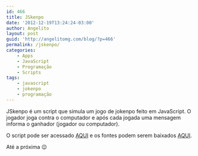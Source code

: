```yaml
---
id: 466
title: JSkenpo
date: '2012-12-19T13:24:24-03:00'
author: Angelito
layout: post
guid: 'http://angelitomg.com/blog/?p=466'
permalink: /jskenpo/
categories:
    - Apps
    - JavaScript
    - Programação
    - Scripts
tags:
    - javascript
    - jokenpo
    - programação
---
```


JSkenpo é um script que simula um jogo de jokenpo feito em JavaScript. O jogador joga contra o computador e após cada jogada uma mensagem informa o ganhador (jogador ou computador).

O script pode ser acessado [AQUI](http://angelitomg.com/apps/jskenpo) e os fontes podem serem baixados [AQUI](https://angelitomg.com/downloads/jskenpo.zip).

Até a próxima 😉